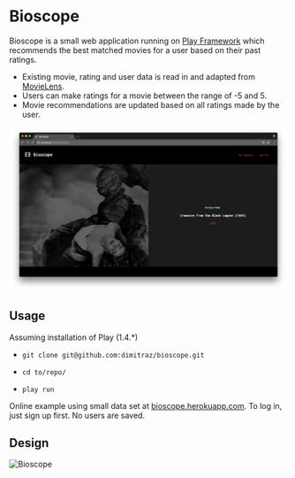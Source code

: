 # Bioscope

Bioscope is a small web application running on [Play Framework](https://www.playframework.com) which recommends the best matched movies for a user based on their past ratings. 

* Existing movie, rating and user data is read in and adapted from [MovieLens](https://movielens.org/info/about).
* Users can make ratings for a movie between the range of -5 and 5.
* Movie recommendations are updated based on all ratings made by the user.

![Bioscope](./images/bioscope.png)


## Usage

Assuming installation of Play (1.4.*)

* `git clone git@github.com:dimitraz/bioscope.git`

* `cd to/repo/`

* `play run` 

Online example using small data set at [bioscope.herokuapp.com](http://bioscope.herokuapp.com). To log in, just sign up first. No users are saved. 

## Design


![Bioscope](./images/bioscope_home.gif)
